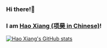 ### Hi there!👋 

### I am [Hao Xiang (项昊 in Chinese)](https://xhwind.github.io/)!


[![Hao Xiang's GitHub stats](https://github-readme-stats.vercel.app/api?username=XHwind&theme=onedark&hide=contribs,stars)](https://github.com/anuraghazra/github-readme-stats)

<!--
**XHwind/XHwind** is a ✨ _special_ ✨ repository because its `README.md` (this file) appears on your GitHub profile.

Here are some ideas to get you started:

- 🔭 I’m currently working on ...
- 🌱 I’m currently learning ...
- 👯 I’m looking to collaborate on ...
- 🤔 I’m looking for help with ...
- 💬 Ask me about ...
- 📫 How to reach me: ...
- 😄 Pronouns: ...
- ⚡ Fun fact: ...
-->

